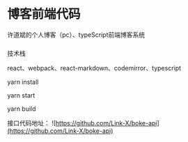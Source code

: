 # 博客前端代码
许道斌的个人博客（pc）、typeScript前端博客系统

###  
技术栈

react、webpack、react-markdown、codemirror、typescript    

yarn install  

yarn start  

yarn build  

接口代码地址：
    ![https://github.com/Link-X/boke-api](https://github.com/Link-X/boke-api)

